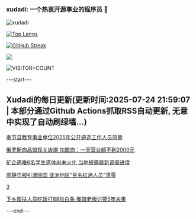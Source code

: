 ### xudadi: 一个热衷开源事业的程序员 👋

![xudadi](https://github-readme-stats-git-masterorgs-github-readme-stats-team.vercel.app/api?username=xudadi)

[![Top Langs](https://github-readme-stats.vercel.app/api/top-langs/?username=xudadi)](https://github.com/anuraghazra/github-readme-stats)

[![GitHub Streak](https://streak-stats.demolab.com?user=xudadi&locale=zh_Hans)](https://git.io/streak-stats)

![](https://raw.githubusercontent.com/xudadi/xudadi/main/assets/github-contribution-grid-snake.svg)

![VISITOR+COUNT](https://komarev.com/ghpvc/?username=xudadi&label=VISITOR+COUNT)


---start---

## Xudadi的每日更新(更新时间:2025-07-24 21:59:07 | 本部分通过Github Actions抓取RSS自动更新, 无意中实现了自动刷绿墙...)

[奉节县教育事业单位2025年公开遴选工作人员简章](https://www.gongkaoleida.com/article/2530370)

[俄罗斯商品馆现关店潮 加盟商：一天营业额不到2000元](https://m.163.com/news/article/K58NNID3051492T3.html)

[矿企遇难6名学生遗体尚未火化 当地披露最新调查进度](https://m.163.com/news/article/K58L2RSQ05129QAF.html)

[周静华被引渡回国 亚洲地区“百名红通人员”清零](https://m.163.com/news/article/K58IGPHC0534A4SC.html)

[3](https://m.163.com/touch/news/sub/domestic)

[下乡帮扶人员吃饭打68张白条 餐馆老板讨要5年未果](https://m.163.com/news/article/K58DU2DR053469LG.html)

---end---

